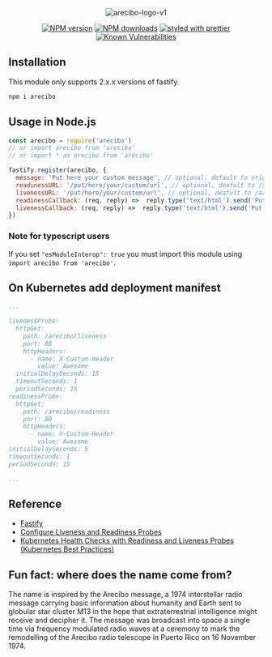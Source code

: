 <div align="center">

![arecibo-logo-v1](https://user-images.githubusercontent.com/6388707/44850629-2441de80-ac5e-11e8-9508-10beca9d17ef.png)

</div>

<div align="center">

[![NPM version](https://img.shields.io/npm/v/arecibo.svg?style=flat)](https://www.npmjs.com/package/arecibo)
[![NPM downloads](https://img.shields.io/npm/dm/arecibo.svg?style=flat)](https://www.npmjs.com/package/arecibo)
[![styled with prettier](https://img.shields.io/badge/styled_with-prettier-ff69b4.svg)](https://github.com/prettier/prettier)
[![Known Vulnerabilities](https://snyk.io/test/github/nucleode/arecibo/badge.svg?targetFile=package.json)](https://snyk.io/test/github/nucleode/arecibo?targetFile=package.json)

</div>

## Installation
This module only supports 2.x.x versions of fastify.

```bash
npm i arecibo
```

## Usage in Node.js

```javascript
const arecibo = require('arecibo')
// or import arecibo from 'arecibo'
// or import * as arecibo from 'arecibo'

fastify.register(arecibo, {
  message: 'Put here your custom message', // optional, default to original arecibo message
  readinessURL: '/put/here/your/custom/url', // optional, deafult to /arecibo/readiness
  livenessURL: '/put/here/your/custom/url', // optional, deafult to /arecibo/liveness
  readinessCallback: (req, reply) =>  reply.type('text/html').send('Put here your custom message') // optional
  livenessCallback: (req, reply) =>  reply.type('text/html').send('Put here your custom message') // optional
})

```
### Note for typescript users

If you set `"esModuleInterop": true` you must import this module using `import arecibo from 'arecibo'`.

## On Kubernetes add deployment manifest

```yaml
...

livenessProbe:
  httpGet:
    path: /arecibo/liveness
    port: 80
    httpHeaders:
      - name: X-Custom-Header
        value: Awesome
  initialDelaySeconds: 15
  timeoutSeconds: 1
  periodSeconds: 15
readinessProbe:
  httpGet:
    path: /arecibo/readiness
    port: 80
    httpHeaders:
      - name: X-Custom-Header
        value: Awesome
initialDelaySeconds: 5
timeoutSeconds: 1
periodSeconds: 15

...
```

## Reference
* <a href="https://github.com/fastify/fastify">Fastify</a>
* <a href="https://kubernetes.io/docs/tasks/configure-pod-container/configure-liveness-readiness-probes/">Configure Liveness and Readiness Probes</a>
* <a href="https://www.youtube.com/watch?v=mxEvAPQRwhw">Kubernetes Health Checks with Readiness and Liveness Probes (Kubernetes Best Practices)</a>

## Fun fact: where does the name come from?
The name is inspired by the Arecibo message, a 1974 interstellar radio message carrying basic information about humanity and Earth sent to globular star cluster M13 in the hope that extraterrestrial intelligence might receive and decipher it. The message was broadcast into space a single time via frequency modulated radio waves at a ceremony to mark the remodelling of the Arecibo radio telescope in Puerto Rico on 16 November 1974.
